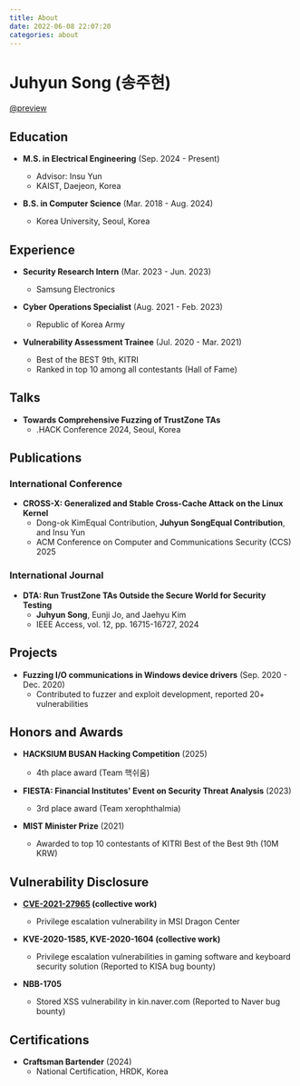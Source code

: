 ```yaml
---
title: About
date: 2022-06-08 22:07:20
categories: about
---
```


# Juhyun Song (송주현)

[@preview](https://github.com/juhyun167)


## Education

- **M.S. in Electrical Engineering** (Sep. 2024 - Present)
    - Advisor: Insu Yun
	- KAIST, Daejeon, Korea

- **B.S. in Computer Science** (Mar. 2018 - Aug. 2024)
	- Korea University, Seoul, Korea


## Experience

- **Security Research Intern** (Mar. 2023 - Jun. 2023)
    - Samsung Electronics

- **Cyber Operations Specialist** (Aug. 2021 - Feb. 2023)
	- Republic of Korea Army

- **Vulnerability Assessment Trainee** (Jul. 2020 - Mar. 2021)
    - Best of the BEST 9th, KITRI
	- Ranked in top 10 among all contestants (Hall of Fame)


## Talks

- **Towards Comprehensive Fuzzing of TrustZone TAs**
    - .HACK Conference 2024, Seoul, Korea [<i class="fa-solid fa-file-pdf"></i>](/uploads/talks/dothack_2024.pdf)


## Publications

### International Conference

- **CROSS-X: Generalized and Stable Cross-Cache Attack on the Linux Kernel**
    - Dong-ok Kim<span class="tooltip-wrapper"><i class="fa-solid fa-circle-info"></i><span class="tooltip-text">Equal Contribution</span></span>, **Juhyun Song<span class="tooltip-wrapper"><i class="fa-solid fa-circle-info"></i><span class="tooltip-text">Equal Contribution</span></span>**, and Insu Yun
    - ACM Conference on Computer and Communications Security (CCS) 2025 [<i class="fa-solid fa-globe"></i>](https://github.com/juhyun167/CROSS-X)

### International Journal

- **DTA: Run TrustZone TAs Outside the Secure World for Security Testing**
    - **Juhyun Song**, Eunji Jo, and Jaehyu Kim
    - IEEE Access, vol. 12, pp. 16715-16727, 2024 [<i class="fa-solid fa-globe"></i>](https://github.com/juhyun167/dta)


## Projects

- **Fuzzing I/O communications in Windows device drivers** (Sep. 2020 - Dec. 2020)
    - Contributed to fuzzer and exploit development, reported 20+ vulnerabilities [<i class="fa-solid fa-globe"></i>](https://kronl.github.io/docs/)


## Honors and Awards

- **HACKSIUM BUSAN Hacking Competition** (2025)
    - 4th place award (Team 핵쉬움)

- **FIESTA: Financial Institutes' Event on Security Threat Analysis** (2023)
    - 3rd place award (Team xerophthalmia)

- **MIST Minister Prize** (2021)
    - Awarded to top 10 contestants of KITRI Best of the Best 9th (10M KRW)


## Vulnerability Disclosure

- **[CVE-2021-27965](https://nvd.nist.gov/vuln/detail/CVE-2021-27965) (collective work)**
    - Privilege escalation vulnerability in MSI Dragon Center

- **KVE-2020-1585, KVE-2020-1604 (collective work)**
    - Privilege escalation vulnerabilities in gaming software and keyboard security solution (Reported to KISA bug bounty)

- **NBB-1705**
    - Stored XSS vulnerability in kin.naver.com (Reported to Naver bug bounty)


## Certifications

- **Craftsman Bartender** (2024)
    - National Certification, HRDK, Korea

<script>
// Tooltip touch support for Safari
document.addEventListener('DOMContentLoaded', function() {
  const tooltips = document.querySelectorAll('.tooltip-wrapper');

  tooltips.forEach(function(tooltip) {
    // Make tooltip focusable for keyboard and touch
    tooltip.setAttribute('tabindex', '0');

    // Handle touch events for mobile Safari
    tooltip.addEventListener('touchstart', function(e) {
      e.preventDefault();

      // Hide all other tooltips
      tooltips.forEach(function(t) {
        if (t !== tooltip) {
          t.classList.remove('tooltip-active');
        }
      });

      // Toggle current tooltip
      tooltip.classList.toggle('tooltip-active');
    }, { passive: false });
  });

  // Close tooltip when clicking outside
  document.addEventListener('touchstart', function(e) {
    if (!e.target.closest('.tooltip-wrapper')) {
      tooltips.forEach(function(t) {
        t.classList.remove('tooltip-active');
      });
    }
  });
});
</script>
